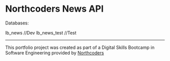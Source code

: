 # Northcoders News API

Databases:

lb_news  //Dev
lb_news_test //Test

--- 

This portfolio project was created as part of a Digital Skills Bootcamp in Software Engineering provided by [Northcoders](https://northcoders.com/)
